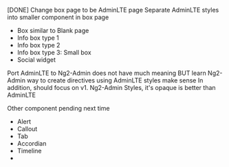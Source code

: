 [DONE] Change box page to be AdminLTE page
Separate AdminLTE styles into smaller component in box page
- Box similar to Blank page
- Info box type 1
- Info box type 2
- Info box type 3: Small box  
- Social widget

Port AdminLTE to Ng2-Admin does not have much meaning
BUT learn Ng2-Admin way to create directives using AdminLTE styles make sense
In addition, should focus on v1. Ng2-Admin Styles, it's opaque is better than AdminLTE

Other component pending next time
- Alert
- Callout
- Tab
- Accordian
- Timeline
-
